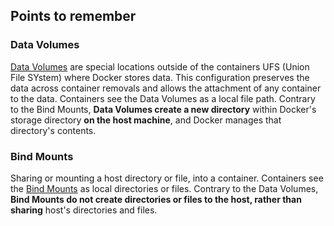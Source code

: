 ## Points to remember
### Data Volumes
[Data Volumes](https://docs.docker.com/storage/volumes/) are special locations outside of the containers UFS (Union File SYstem) where Docker stores data. This configuration preserves the data across container removals and allows the attachment of any container to the data. Containers see the Data Volumes as a local file path. Contrary to the Bind Mounts, **Data Volumes create a new directory** within Docker's storage directory **on the host machine**, and Docker manages that directory's contents.

### Bind Mounts
Sharing or mounting a host directory or file, into a container. Containers see the [Bind Mounts](https://docs.docker.com/storage/bind-mounts/) as local directories or files. Contrary to the Data Volumes, **Bind Mounts do not create directories or files to the host, rather than sharing** host's directories and files.
